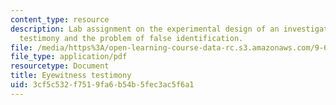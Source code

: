 ```yaml
---
content_type: resource
description: Lab assignment on the experimental design of an investigation of eyewitness
  testimony and the problem of false identification.
file: /media/https%3A/open-learning-course-data-rc.s3.amazonaws.com/9-63-laboratory-in-visual-cognition-fall-2009/3cf5c532f7519fa6b54b5fec3ac5f6a1_MIT9_63F09_assn07.pdf
file_type: application/pdf
resourcetype: Document
title: Eyewitness testimony
uid: 3cf5c532-f751-9fa6-b54b-5fec3ac5f6a1
---
```

